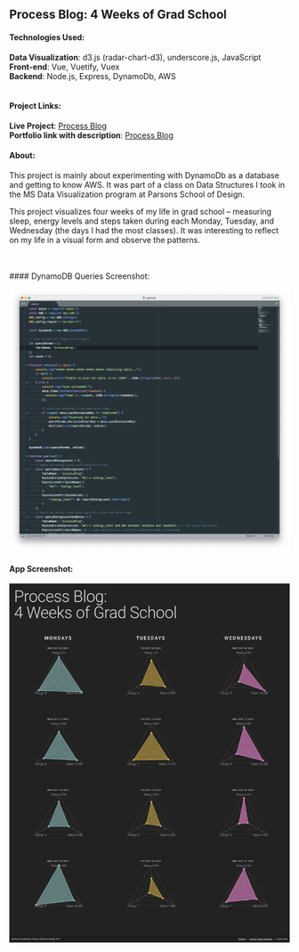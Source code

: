 ## Process Blog: 4 Weeks of Grad School

#### Technologies Used:
**Data Visualization**: d3.js (radar-chart-d3), underscore.js, JavaScript<br>
**Front-end**: Vue, Vuetify, Vuex<br>
**Backend**: Node.js, Express, DynamoDb, AWS
<br>
<br>
#### Project Links:
**Live Project**: [Process Blog](http://) <br>
**Portfolio link with description**: [Process Blog](http://) 

#### About:
This project is mainly about experimenting with DynamoDb as a database and getting to know AWS. It was part of a class on Data Structures I took in the MS Data Visualization program at Parsons School of Design. 

This project visualizes four weeks of my life in grad school – measuring sleep, energy levels and steps taken during each Monday, Tuesday, and Wednesday (the days I had the most classes). It was interesting to reflect on my life in a visual form and observe the patterns. 

<br>
<br>
#### DynamoDB Queries Screenshot:

![](../backend.png)

#### App Screenshot:
![](../project_image.png)

